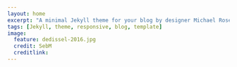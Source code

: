 ```yaml
---
layout: home
excerpt: "A minimal Jekyll theme for your blog by designer Michael Rose."
tags: [Jekyll, theme, responsive, blog, template]
image:
  feature: dedissel-2016.jpg
  credit: SebM
  creditlink: 
---
```

